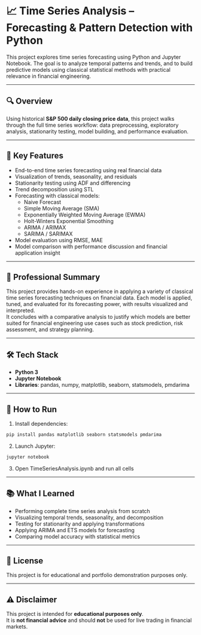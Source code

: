 # 📈 Time Series Analysis – Forecasting & Pattern Detection with Python

This project explores time series forecasting using Python and Jupyter Notebook. The goal is to analyze temporal patterns and trends, and to build predictive models using classical statistical methods with practical relevance in financial engineering.

---

## 🔍 Overview

Using historical **S&P 500 daily closing price data**, this project walks through the full time series workflow: data preprocessing, exploratory analysis, stationarity testing, model building, and performance evaluation.

---

## 🧩 Key Features

- End-to-end time series forecasting using real financial data  
- Visualization of trends, seasonality, and residuals  
- Stationarity testing using ADF and differencing  
- Trend decomposition using STL  
- Forecasting with classical models:  
  - Naive Forecast  
  - Simple Moving Average (SMA)  
  - Exponentially Weighted Moving Average (EWMA)  
  - Holt-Winters Exponential Smoothing  
  - ARIMA / ARIMAX  
  - SARIMA / SARIMAX  
- Model evaluation using RMSE, MAE  
- Model comparison with performance discussion and financial application insight

---

## 💼 Professional Summary

This project provides hands-on experience in applying a variety of classical time series forecasting techniques on financial data. Each model is applied, tuned, and evaluated for its forecasting power, with results visualized and interpreted.  
It concludes with a comparative analysis to justify which models are better suited for financial engineering use cases such as stock prediction, risk assessment, and strategy planning.

---

## 🛠️ Tech Stack

- **Python 3**  
- **Jupyter Notebook**  
- **Libraries**: pandas, numpy, matplotlib, seaborn, statsmodels, pmdarima

---

## 🚀 How to Run

1. Install dependencies:
```bash
pip install pandas matplotlib seaborn statsmodels pmdarima
```

2. Launch Jupyter:
```bash
jupyter notebook
```

3. Open TimeSeriesAnalysis.ipynb and run all cells

---

## 📚 What I Learned

- Performing complete time series analysis from scratch  
- Visualizing temporal trends, seasonality, and decomposition  
- Testing for stationarity and applying transformations  
- Applying ARIMA and ETS models for forecasting  
- Comparing model accuracy with statistical metrics

---

## 📄 License

This project is for educational and portfolio demonstration purposes only.

---

## ⚠️ Disclaimer

This project is intended for **educational purposes only**.  
It is **not financial advice** and should **not** be used for live trading in financial markets.
